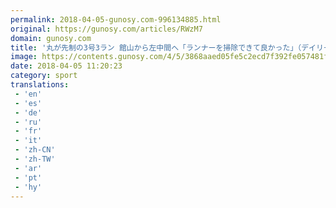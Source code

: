 ```yaml
---
permalink: 2018-04-05-gunosy.com-996134885.html
original: https://gunosy.com/articles/RWzM7
domain: gunosy.com
title: '丸が先制の3号3ラン 館山から左中間へ「ランナーを掃除できて良かった」（デイリースポーツ） - グノシー'
image: https://contents.gunosy.com/4/5/3868aaed05fe5c2ecd7f392fe057481f_content.jpg
date: 2018-04-05 11:20:23
category: sport
translations: 
 - 'en'
 - 'es'
 - 'de'
 - 'ru'
 - 'fr'
 - 'it'
 - 'zh-CN'
 - 'zh-TW'
 - 'ar'
 - 'pt'
 - 'hy'
---
```


